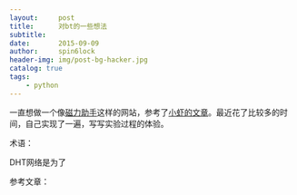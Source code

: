 ```yaml
---
layout:     post
title:      对bt的一些想法
subtitle:   
date:       2015-09-09
author:     spin6lock
header-img: img/post-bg-hacker.jpg
catalog: true
tags:
    - python
---
```

一直想做一个像[磁力助手](http://www.cnblogs.com/cilizhushou.com)这样的网站，参考了[小虾的文章](http://xiaoxia.org/2013/05/11/magnet-search-engine/)。最近花了比较多的时间，自己实现了一遍，写写实验过程的体验。

术语：

DHT网络是为了

参考文章：
